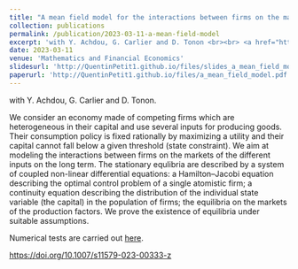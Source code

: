```yaml
---
title: "A mean field model for the interactions between firms on the markets of their inputs"
collection: publications
permalink: /publication/2023-03-11-a-mean-field-model
excerpt: 'with Y. Achdou, G. Carlier and D. Tonon <br><br> <a href="http://QuentinPetit1.github.io/files/a_mean_field_model_numerics.pdf">Numerics</a>'
date: 2023-03-11
venue: 'Mathematics and Financial Economics'
slidesurl: 'http://QuentinPetit1.github.io/files/slides_a_mean_field_model.pdf'
paperurl: 'http://QuentinPetit1.github.io/files/a_mean_field_model.pdf'
---
```

with Y. Achdou, G. Carlier and D. Tonon.

We consider an economy made of competing firms which are heterogeneous in their capital and use several inputs for producing goods. Their consumption policy is fixed rationally by maximizing a utility and their capital cannot fall below a given threshold (state constraint). We aim at modeling the interactions between firms on the markets of the different inputs on the long term. The stationary equlibria are described by a system of coupled non-linear differential equations: a Hamilton–Jacobi equation describing the optimal control problem of a single atomistic firm; a continuity equation describing the distribution of the individual state variable (the capital) in the population of firms; the equilibria on the markets of the production factors. We prove the existence of equilibria under suitable assumptions.

Numerical tests are carried out <a href="http://QuentinPetit1.github.io/files/a_mean_field_model_numerics.pdf">here</a>.

https://doi.org/10.1007/s11579-023-00333-z